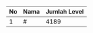 | No | Nama            | Jumlah Level |
|----|-----------------|--------------|
| 1  | #    |    4189        |
